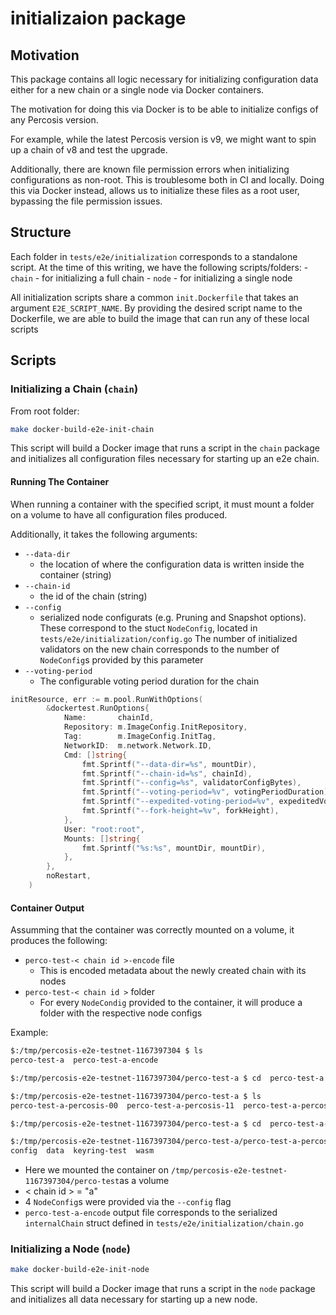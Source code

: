 # initializaion package

## Motivation

This package contains all logic necessary for initializing configuration
data either for a new chain or a single node via Docker containers.

The motivation for doing this via Docker is to be able to initialize
configs of any Percosis version.

For example, while the latest Percosis version is v9,
we might want to spin up a chain of v8 and test the upgrade.

Additionally, there are known file permission errors when initializing
configurations as non-root. This is troublesome both in CI and locally.
Doing this via Docker instead, allows us to initialize these files as
a root user, bypassing the file permission issues.

## Structure

Each folder in `tests/e2e/initialization` corresponds to a standalone script.
At the time of this writing, we have the following scripts/folders:
    - `chain` - for initializing a full chain
    - `node` - for initializing a single node

All initialization scripts share a common `init.Dockerfile` that
takes an argument `E2E_SCRIPT_NAME`. By providing the desired script
name to the Dockerfile, we are able to build the image that can run
any of these local scripts

## Scripts

### Initializing a Chain (`chain`)

From root folder:

```sh
make docker-build-e2e-init-chain
```

This script will build a Docker image that runs a script in the `chain` package
and initializes all configuration files necessary for starting up an e2e chain.

#### Running The Container

When running a container with the specified script, it must mount a folder on a volume
to have all configuration files produced.

Additionally, it takes the following arguments:

- `--data-dir`
  - the location of where the configuration data is written inside
    the container (string)
- `--chain-id`
  - the id of the chain (string)
- `--config`
  - serialized node configurats (e.g. Pruning and Snapshot options).
    These correspond to the stuct `NodeConfig`, located in
    `tests/e2e/initialization/config.go` The number of initialized
    validators on the new chain corresponds to the number of
    `NodeConfig`s provided by this parameter
- `--voting-period`
  - The configurable voting period duration for the chain

```go
initResource, err := m.pool.RunWithOptions(
		&dockertest.RunOptions{
			Name:       chainId,
			Repository: m.ImageConfig.InitRepository,
			Tag:        m.ImageConfig.InitTag,
			NetworkID:  m.network.Network.ID,
			Cmd: []string{
				fmt.Sprintf("--data-dir=%s", mountDir),
				fmt.Sprintf("--chain-id=%s", chainId),
				fmt.Sprintf("--config=%s", validatorConfigBytes),
				fmt.Sprintf("--voting-period=%v", votingPeriodDuration),
				fmt.Sprintf("--expedited-voting-period=%v", expeditedVotingPeriodDuration),
				fmt.Sprintf("--fork-height=%v", forkHeight),
			},
			User: "root:root",
			Mounts: []string{
				fmt.Sprintf("%s:%s", mountDir, mountDir),
			},
		},
		noRestart,
	)
```

#### Container Output

Assumming that the container was correctly mounted on a volume,
it produces the following:

- `perco-test-< chain id >-encode` file
  - This is encoded metadata about the newly created chain with its nodes
- `perco-test-< chain id >` folder
  - For every `NodeCondig` provided to the container, it will produce a folder
    with the respective node configs

Example:

```sh
$:/tmp/percosis-e2e-testnet-1167397304 $ ls
perco-test-a  perco-test-a-encode

$:/tmp/percosis-e2e-testnet-1167397304/perco-test-a $ cd  perco-test-a

$:/tmp/percosis-e2e-testnet-1167397304/perco-test-a $ ls
perco-test-a-percosis-00  perco-test-a-percosis-11  perco-test-a-percosis-22  perco-test-a-percosis-33

$:/tmp/percosis-e2e-testnet-1167397304/perco-test-a $ cd  perco-test-a-percosis-00

$:/tmp/percosis-e2e-testnet-1167397304/perco-test-a/perco-test-a-percosis-00 $ ls
config  data  keyring-test  wasm
```

- Here we mounted the container on
`/tmp/percosis-e2e-testnet-1167397304/perco-test`as a volume
- < chain id > = "a"
- 4 `NodeConfig`s were provided via the `--config` flag
- `perco-test-a-encode` output file corresponds to the serialized `internalChain` struct
defined in `tests/e2e/initialization/chain.go`

### Initializing a Node (`node`)

```sh
make docker-build-e2e-init-node
```

This script will build a Docker image that runs a script in the `node` package
and initializes all data necessary for starting up a new node.

